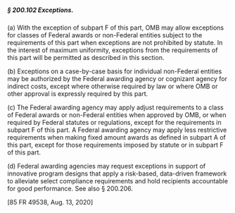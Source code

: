 ##### § 200.102 Exceptions. #####

(a) With the exception of subpart F of this part, OMB may allow exceptions for classes of Federal awards or non-Federal entities subject to the requirements of this part when exceptions are not prohibited by statute. In the interest of maximum uniformity, exceptions from the requirements of this part will be permitted as described in this section.

(b) Exceptions on a case-by-case basis for individual non-Federal entities may be authorized by the Federal awarding agency or cognizant agency for indirect costs, except where otherwise required by law or where OMB or other approval is expressly required by this part.

(c) The Federal awarding agency may apply adjust requirements to a class of Federal awards or non-Federal entities when approved by OMB, or when required by Federal statutes or regulations, except for the requirements in subpart F of this part. A Federal awarding agency may apply less restrictive requirements when making fixed amount awards as defined in subpart A of this part, except for those requirements imposed by statute or in subpart F of this part.

(d) Federal awarding agencies may request exceptions in support of innovative program designs that apply a risk-based, data-driven framework to alleviate select compliance requirements and hold recipients accountable for good performance. See also § 200.206.

[85 FR 49538, Aug. 13, 2020]